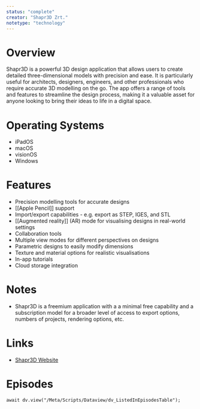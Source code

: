 ```yaml
---
status: "complete"
creator: "Shapr3D Zrt."
notetype: "technology"
---
```

# Overview
Shapr3D is a powerful 3D design application that allows users to create detailed three-dimensional models with precision and ease. It is particularly useful for architects, designers, engineers, and other professionals who require accurate 3D modelling on the go. The app offers a range of tools and features to streamline the design process, making it a valuable asset for anyone looking to bring their ideas to life in a digital space.

# Operating Systems
- iPadOS
- macOS
- visionOS
- Windows

# Features
- Precision modelling tools for accurate designs
- [[Apple Pencil]] support
- Import/export capabilities - e.g. export as STEP, IGES, and STL
- [[Augmented reality]] (AR) mode for visualising designs in real-world settings
- Collaboration tools 
- Multiple view modes for different perspectives on designs
- Parametric designs to easily modify dimensions
- Texture and material options for realistic visualisations
- In-app tutorials
- Cloud storage integration

# Notes
- Shapr3D is a freemium application with a a minimal free capability and a subscription model for a broader level of access to export options, numbers of projects, rendering options, etc.

# Links
- [Shapr3D Website](https://www.shapr3d.com)

# Episodes
```dataviewjs
await dv.view("/Meta/Scripts/Dataview/dv_ListedInEpisodesTable");
```
